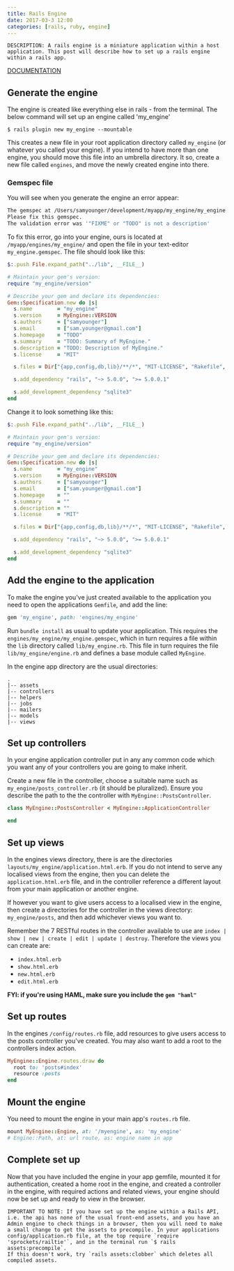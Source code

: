 ```yaml
---
title: Rails Engine
date: 2017-03-3 12:00
categories: [rails, ruby, engine]
---
```

    DESCRIPTION: A rails engine is a miniature application within a host application. This post will describe how to set up a rails engine within a rails app.

[DOCUMENTATION](http://guides.rubyonrails.org/engines.html)

## Generate the engine

The engine is created like everything else in rails - from the terminal. The below command will set up an engine called 'my_engine'

`$ rails plugin new my_engine --mountable`

This creates a new file in your root application directory called `my_engine` (or whatever you called your engine). If you intend to have more than one engine, you should move this file into an umbrella directory. It so, create a new file called `engines`, and move the newly created engine into there.

### Gemspec file

You will see when you generate the engine an error appear:

```sh
The gemspec at /Users/samyounger/development/myapp/my_engine/my_engine.gemspec is not valid.
Please fix this gemspec.
The validation error was '"FIXME" or "TODO" is not a description'
```

To fix this error, go into your engine, ours is located at `/myapp/engines/my_engine/` and open the file in your text-editor `my_engine.gemspec`. The file should look like this:

```rb
$:.push File.expand_path("../lib", __FILE__)

# Maintain your gem's version:
require "my_engine/version"

# Describe your gem and declare its dependencies:
Gem::Specification.new do |s|
  s.name        = "my_engine"
  s.version     = MyEngine::VERSION
  s.authors     = ["samyounger"]
  s.email       = ["sam.younger@gmail.com"]
  s.homepage    = "TODO"
  s.summary     = "TODO: Summary of MyEngine."
  s.description = "TODO: Description of MyEngine."
  s.license     = "MIT"

  s.files = Dir["{app,config,db,lib}/**/*", "MIT-LICENSE", "Rakefile", "README.md"]

  s.add_dependency "rails", "~> 5.0.0", ">= 5.0.0.1"

  s.add_development_dependency "sqlite3"
end
```

Change it to look something like this:

```rb
$:.push File.expand_path("../lib", __FILE__)

# Maintain your gem's version:
require "my_engine/version"

# Describe your gem and declare its dependencies:
Gem::Specification.new do |s|
  s.name        = "my_engine"
  s.version     = MyEngine::VERSION
  s.authors     = ["samyounger"]
  s.email       = ["sam.younger@gmail.com"]
  s.homepage    = ""
  s.summary     = ""
  s.description = ""
  s.license     = "MIT"

  s.files = Dir["{app,config,db,lib}/**/*", "MIT-LICENSE", "Rakefile", "README.md"]

  s.add_dependency "rails", "~> 5.0.0", ">= 5.0.0.1"

  s.add_development_dependency "sqlite3"
end
```

## Add the engine to the application

To make the engine you've just created available to the application you need to open the applications `Gemfile`, and add the line:

```rb
gem 'my_engine', path: 'engines/my_engine'
```

Run `bundle install` as usual to update your application. This requires the `engines/my_engine/my_engine.gemspec`, which in turn requires a file within the `lib` directory called `lib/my_engine.rb`. This file in turn requires the file `lib/my_engine/engine.rb` and defines a base module called `MyEngine`.

In the engine app directory are the usual directories:

```
.
|-- assets
|-- controllers
|-- helpers
|-- jobs
|-- mailers
|-- models
|-- views
```

## Set up controllers

In your engine application controller put in any any common code which you want any of your controllers you are going to make inherit.

Create a new file in the controller, choose a suitable name such as `my_engine/posts_controller.rb` (it should be pluralized). Ensure you describe the path to the the controller with `MyEngine::PostsController`.

```rb
class MyEngine::PostsController < MyEngine::ApplicationController

end
```

## Set up views

In the engines views directory, there is are the directories `layouts/my_engine/application.html.erb`. If you do not intend to serve any localised views from the engine, then you can delete the `application.html.erb` file, and in the controller reference a different layout from your main application or another engine.

If however you want to give users access to a localised view in the engine, then create a directories for the controller in the views directory: `my_engine/posts`, and then add whichever views you want to.

Remember the 7 RESTful routes in the controller available to use are `index | show | new | create | edit | update | destroy`. Therefore the views you can create are:

- `index.html.erb`
- `show.html.erb`
- `new.html.erb`
- `edit.html.erb`

**FYI: if you're using HAML, make sure you include the `gem "haml"`**

## Set up routes

In the engines `/config/routes.rb` file, add resources to give users access to the posts controller you've created. You may also want to add a root to the controllers index action.

```rb
MyEngine::Engine.routes.draw do
  root to: 'posts#index'
  resource :posts
end
```

## Mount the engine

You need to mount the engine in your main app's `routes.rb` file.

```rb
mount MyEngine::Engine, at: '/myengine', as: 'my_engine'
# Engine::Path, at: url route, as: engine name in app
```

## Complete set up

Now that you have included the engine in your app gemfile, mounted it for authentication, created a home root in the engine, and created a controller in the engine, with required actions and related views, your engine should now be set up and ready to view in the browser.

    IMPORTANT TO NOTE: If you have set up the engine within a Rails API, i.e. the api has none of the usual front-end assets, and you have an Admin engine to check things in a browser, then you will need to make a small change to get the assets to precompile. In your applications config/application.rb file, at the top require `require 'sprockets/railtie'`, and in the terminal run `$ rails assets:precompile`.
    If this doesn't work, try `rails assets:clobber` which deletes all compiled assets.
